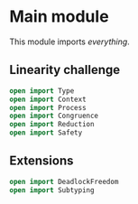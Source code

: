 # Main module

This module imports *everything*.

## Linearity challenge

```agda
open import Type
open import Context
open import Process
open import Congruence
open import Reduction
open import Safety
```

## Extensions

```agda
open import DeadlockFreedom
open import Subtyping
```
